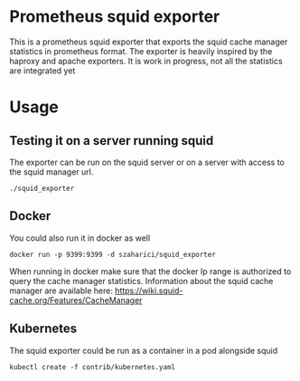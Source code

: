 # Prometheus squid exporter

This is a prometheus squid exporter that exports the squid cache manager statistics in prometheus format. The exporter is heavily inspired by the haproxy and apache exporters. It is work in progress, not all the statistics are integrated yet

# Usage

## Testing it on a server running squid
The exporter can be run on the squid server or on a server with access to the squid manager url.

```
./squid_exporter
```
## Docker
You could also run it in docker as well
```
docker run -p 9399:9399 -d szaharici/squid_exporter
```
When running in docker make sure that the docker Ip range is authorized to query the cache manager statistics. Information about the squid cache manager are available here: https://wiki.squid-cache.org/Features/CacheManager
## Kubernetes
The squid exporter could be run as a container in a pod alongside squid
```
kubectl create -f contrib/kubernetes.yaml
```
